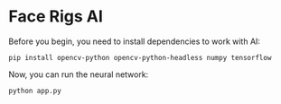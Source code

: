 # Face Rigs AI
Before you begin, you need to install dependencies to work with AI:
```cd
pip install opencv-python opencv-python-headless numpy tensorflow
```
Now, you can run the neural network:
```cd
python app.py
```
